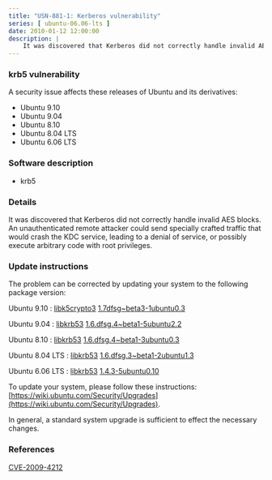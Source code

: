 ```yaml
---
title: "USN-881-1: Kerberos vulnerability"
series: [ ubuntu-06.06-lts ]
date: 2010-01-12 12:00:00
description: |
    It was discovered that Kerberos did not correctly handle invalid AES blocks.  An unauthenticated remote attacker could send specially crafted traffic that would crash the KDC service, leading to a denial of service, or possibly execute arbitrary code with root privileges. 
--- 
```

 
### krb5 vulnerability

A security issue affects these releases of Ubuntu and its derivatives:

* Ubuntu 9.10
* Ubuntu 9.04
* Ubuntu 8.10
* Ubuntu 8.04 LTS
* Ubuntu 6.06 LTS

### Software description

* krb5 

### Details

It was discovered that Kerberos did not correctly handle invalid AES blocks. An unauthenticated remote attacker could send specially crafted traffic that would crash the KDC service, leading to a denial of service, or possibly execute arbitrary code with root privileges. 

### Update instructions

The problem can be corrected by updating your system to the following package version:

Ubuntu 9.10
 : [libk5crypto3](https://launchpad.net/ubuntu/+source/krb5) <span> [1.7dfsg~beta3-1ubuntu0.3](https://launchpad.net/ubuntu/+source/krb5/1.7dfsg~beta3-1ubuntu0.3) </span> 

Ubuntu 9.04
 : [libkrb53](https://launchpad.net/ubuntu/+source/krb5) <span> [1.6.dfsg.4~beta1-5ubuntu2.2](https://launchpad.net/ubuntu/+source/krb5/1.6.dfsg.4~beta1-5ubuntu2.2) </span> 

Ubuntu 8.10
 : [libkrb53](https://launchpad.net/ubuntu/+source/krb5) <span> [1.6.dfsg.4~beta1-3ubuntu0.3](https://launchpad.net/ubuntu/+source/krb5/1.6.dfsg.4~beta1-3ubuntu0.3) </span> 

Ubuntu 8.04 LTS
 : [libkrb53](https://launchpad.net/ubuntu/+source/krb5) <span> [1.6.dfsg.3~beta1-2ubuntu1.3](https://launchpad.net/ubuntu/+source/krb5/1.6.dfsg.3~beta1-2ubuntu1.3) </span> 

Ubuntu 6.06 LTS
 : [libkrb53](https://launchpad.net/ubuntu/+source/krb5) <span> [1.4.3-5ubuntu0.10](https://launchpad.net/ubuntu/+source/krb5/1.4.3-5ubuntu0.10) </span> 

To update your system, please follow these instructions: [https://wiki.ubuntu.com/Security/Upgrades](https://wiki.ubuntu.com/Security/Upgrades).

In general, a standard system upgrade is sufficient to effect the necessary changes. 

### References

 [CVE-2009-4212](http://people.ubuntu.com/~ubuntu-security/cve/CVE-2009-4212)
 
